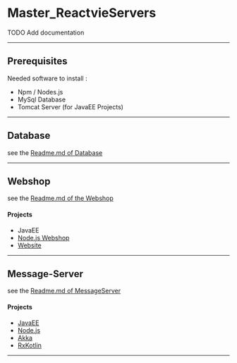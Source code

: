 # Master_ReactvieServers
TODO Add documentation

---
## Prerequisites
Needed software to install :
* Npm / Nodes.js
* MySql Database
* Tomcat Server (for JavaEE Projects)

---
## Database
see the [Readme.md of Database](/Database) 

---
## Webshop
see the [Readme.md of the Webshop](/WebShop/)
#### Projects
 - JavaEE
 - [Node.js Webshop](/WebShop/Node.js)
 - [Website](/WebShop/WebsiteInterface)
 ---
## Message-Server
see the [Readme.md of MessageServer ](/MessageServer/)
#### Projects
- [JavaEE](/MessageServer/JavaEE/MessageServer)
- [Node.js](/MessageServer/Node.js/MessageServer)
- [Akka](/MessageServer/Akka/MessageServer)
- [RxKotlin](/MessageServer/RxKotlin/MessageServer)
---
